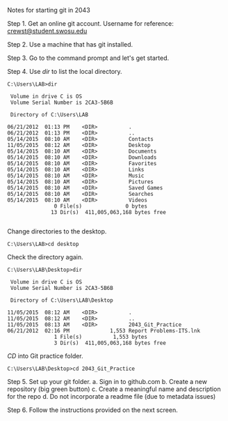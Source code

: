 Notes for starting git in 2043

Step 1. Get an online git account.
Username for reference: crewst@student.swosu.edu

Step 2. Use a machine that has git installed.

Step 3. Go to the command prompt and let's get started.

Step 4. Use *dir* to list the local directory.
```
C:\Users\LAB>dir

 Volume in drive C is OS
 Volume Serial Number is 2CA3-5B6B

 Directory of C:\Users\LAB

06/21/2012  01:13 PM    <DIR>          .
06/21/2012  01:13 PM    <DIR>          ..
05/14/2015  08:10 AM    <DIR>          Contacts
11/05/2015  08:12 AM    <DIR>          Desktop
05/14/2015  08:10 AM    <DIR>          Documents
05/14/2015  08:10 AM    <DIR>          Downloads
05/14/2015  08:10 AM    <DIR>          Favorites
05/14/2015  08:10 AM    <DIR>          Links
05/14/2015  08:10 AM    <DIR>          Music
05/14/2015  08:10 AM    <DIR>          Pictures
05/14/2015  08:10 AM    <DIR>          Saved Games
05/14/2015  08:10 AM    <DIR>          Searches
05/14/2015  08:10 AM    <DIR>          Videos
               0 File(s)              0 bytes
              13 Dir(s)  411,005,063,168 bytes free
			  
```
Change directories to the desktop.
```
C:\Users\LAB>cd desktop
```
Check the directory again.
```
C:\Users\LAB\Desktop>dir

 Volume in drive C is OS
 Volume Serial Number is 2CA3-5B6B

 Directory of C:\Users\LAB\Desktop

11/05/2015  08:12 AM    <DIR>          .
11/05/2015  08:12 AM    <DIR>          ..
11/05/2015  08:13 AM    <DIR>          2043_Git_Practice
06/21/2012  02:16 PM             1,553 Report Problems-ITS.lnk
               1 File(s)          1,553 bytes
               3 Dir(s)  411,005,063,168 bytes free
```
*CD* into Git practice folder.
```
C:\Users\LAB\Desktop>cd 2043_Git_Practice
```
Step 5. Set up your git folder.
a. Sign in to github.com
b. Create a new repository (big green button)
c. Create a meaningful name and description for the repo
d. Do not incorporate a readme file (due to metadata issues)

Step 6. Follow the instructions provided on the next screen.
